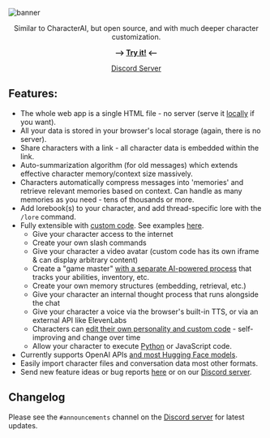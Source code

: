 ![banner](https://user-images.githubusercontent.com/1167575/225629372-eb4de08a-ed62-4660-a83d-6e42a5c092d7.jpg)


<p align="center">Similar to CharacterAI, but open source, and with much deeper character customization.</p>

<p align="center"><b>⟶ <a href="https://josephrocca.github.io/OpenCharacters">Try it!</a> ⟵</b></p>

<p align="center"><a href="https://discord.gg/5tkWXJFqPV">Discord Server</a></p>

## Features:
* The whole web app is a single HTML file - no server (serve it [locally](https://github.com/josephrocca/OpenCharacters/blob/main/docs/local-setup.md) if you want).
* All your data is stored in your browser's local storage (again, there is no server).
* Share characters with a link - all character data is embedded within the link.
* Auto-summarization algorithm (for old messages) which extends effective character memory/context size massively.
* Characters automatically compress messages into 'memories' and retrieve relevant memories based on context. Can handle as many memories as you need - tens of thousands or more.
* Add lorebook(s) to your character, and add thread-specific lore with the `/lore` command.
* Fully extensible with [custom code](https://github.com/josephrocca/OpenCharacters/blob/main/docs/custom-code.md). See examples [here](https://github.com/josephrocca/OpenCharacters/blob/main/docs/custom-code-examples.md).
  * Give your character access to the internet
  * Create your own slash commands
  * Give your character a video avatar (custom code has its own iframe & can display arbitrary content)
  * Create a "game master" [with a separate AI-powered process](https://tinyurl.com/5t3x8pdk) that tracks your abilities, inventory, etc.
  * Create your own memory structures (embedding, retrieval, etc.)
  * Give your character an internal thought process that runs alongside the chat
  * Give your character a voice via the browser's built-in TTS, or via an external API like ElevenLabs
  * Characters can [edit their own personality and custom code](https://tinyurl.com/4ccnn9zb) - self-improving and change over time
  * Allow your character to execute [Python](https://github.com/josephrocca/OpenCharacters/blob/main/docs/running-python-code.md) or JavaScript code.
* Currently supports OpenAI APIs [and most Hugging Face models](https://github.com/josephrocca/OpenCharacters/blob/main/docs/custom-models.md).
* Easily import character files and conversation data most other formats.
* Send new feature ideas or bug reports [here](https://github.com/josephrocca/OpenCharacters/issues) or on our [Discord server](https://discord.gg/5tkWXJFqPV).

## Changelog

Please see the `#announcements` channel on the [Discord server](https://discord.gg/5tkWXJFqPV) for latest updates.
